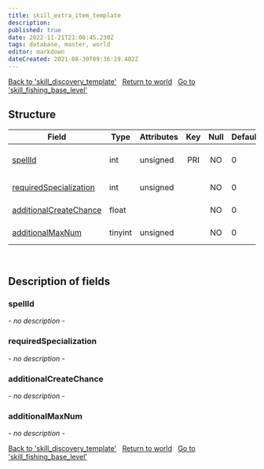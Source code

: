 ```yaml
---
title: skill_extra_item_template
description: 
published: true
date: 2022-11-21T21:08:45.230Z
tags: database, master, world
editor: markdown
dateCreated: 2021-08-30T09:36:19.402Z
---
```


<a href="https://trinitycore.info/en/database/master/world/skill_discovery_template" class="mt-5 v-btn v-btn--depressed v-btn--flat v-btn--outlined theme--light v-size--default darkblue--text text--lighten-3"><span class="v-btn__content"><i aria-hidden="true" class="v-icon notranslate v-icon--left mdi mdi-arrow-left theme--light"></i><span>Back to 'skill_discovery_template'</span></span></a>&nbsp;&nbsp;&nbsp;<a href="https://trinitycore.info/en/database/master/world/home" class="mt-5 v-btn v-btn--depressed v-btn--flat v-btn--outlined theme--light v-size--default darkblue--text text--lighten-3"><span class="v-btn__content"><i aria-hidden="true" class="v-icon notranslate v-icon--left mdi mdi-home-outline theme--light"></i><span>Return to world</span></span></a>&nbsp;&nbsp;&nbsp;<a href="https://trinitycore.info/en/database/master/world/skill_fishing_base_level" class="mt-5 v-btn v-btn--depressed v-btn--flat v-btn--outlined theme--light v-size--default darkblue--text text--lighten-3"><span class="v-btn__content"><span>Go to 'skill_fishing_base_level'</span><i aria-hidden="true" class="v-icon notranslate v-icon--right mdi mdi-arrow-right theme--light"></i></span></a>

## Structure

| Field | Type | Attributes | Key | Null | Default | Extra | Comment |
| --- | --- | --- | :---: | :---: | --- | --- | --- |
| [spellId](#spellid) | int | unsigned | PRI | NO | 0 |  | SpellId of the item creation spell |
| [requiredSpecialization](#requiredspecialization) | int | unsigned |  | NO | 0 |  | Specialization spell id |
| [additionalCreateChance](#additionalcreatechance) | float |  |  | NO | 0 |  | chance to create add |
| [additionalMaxNum](#additionalmaxnum) | tinyint | unsigned |  | NO | 0 |  | max num of adds |
&nbsp;
## Description of fields

### spellId
*- no description -*
&nbsp;

### requiredSpecialization
*- no description -*
&nbsp;

### additionalCreateChance
*- no description -*
&nbsp;

### additionalMaxNum
*- no description -*
&nbsp;

<a href="https://trinitycore.info/en/database/master/world/skill_discovery_template" class="mt-5 v-btn v-btn--depressed v-btn--flat v-btn--outlined theme--light v-size--default darkblue--text text--lighten-3"><span class="v-btn__content"><i aria-hidden="true" class="v-icon notranslate v-icon--left mdi mdi-arrow-left theme--light"></i><span>Back to 'skill_discovery_template'</span></span></a>&nbsp;&nbsp;&nbsp;<a href="https://trinitycore.info/en/database/master/world/home" class="mt-5 v-btn v-btn--depressed v-btn--flat v-btn--outlined theme--light v-size--default darkblue--text text--lighten-3"><span class="v-btn__content"><i aria-hidden="true" class="v-icon notranslate v-icon--left mdi mdi-home-outline theme--light"></i><span>Return to world</span></span></a>&nbsp;&nbsp;&nbsp;<a href="https://trinitycore.info/en/database/master/world/skill_fishing_base_level" class="mt-5 v-btn v-btn--depressed v-btn--flat v-btn--outlined theme--light v-size--default darkblue--text text--lighten-3"><span class="v-btn__content"><span>Go to 'skill_fishing_base_level'</span><i aria-hidden="true" class="v-icon notranslate v-icon--right mdi mdi-arrow-right theme--light"></i></span></a>

